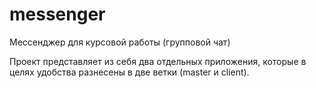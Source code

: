 # messenger
Мессенджер для курсовой работы (групповой чат)

Проект представляет из себя два отдельных приложения, 
которые в целях удобства разнесены в две ветки (master и client).


